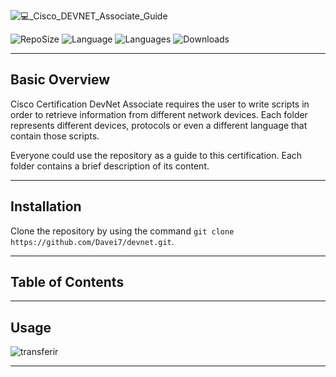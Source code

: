 ![💻_Cisco_DEVNET_Associate_Guide](https://user-images.githubusercontent.com/49377281/161389787-3b43e062-e3e6-4095-b03c-6044477e731f.png)

![RepoSize](https://img.shields.io/github/repo-size/davei7/devnet) ![Language](https://img.shields.io/github/languages/top/davei7/devnet) ![Languages](https://img.shields.io/github/languages/count/davei7/devnet) ![Downloads](https://img.shields.io/github/downloads/davei7/devnet/total)

* * *

## Basic Overview

Cisco Certification DevNet Associate requires the user to write scripts in order to retrieve information from different network devices. Each folder represents different devices, protocols or even a different language that contain those scripts.

Everyone could use the repository as a guide to this certification. Each folder contains a brief description of its content.

* * *

## Installation

Clone the repository by using the command ```git clone https://github.com/Davei7/devnet.git```.

* * *

## Table of Contents

* * *

## Usage

![transferir](https://user-images.githubusercontent.com/49377281/161392185-fc44009c-f0d2-49d7-bb3f-8efb01fb36d3.jpg)

* * *



